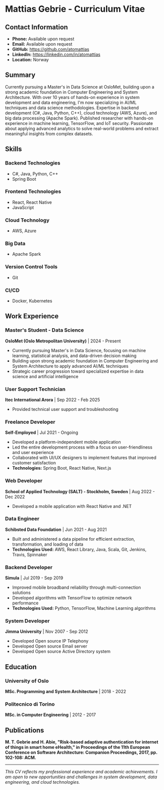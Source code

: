 # Mattias Gebrie - Curriculum Vitae

## Contact Information
- **Phone:** Available upon request
- **Email:** Available upon request
- **GitHub:** https://github.com/atomattias
- **LinkedIn:** https://linkedin.com/in/atomattias
- **Location:** Norway

## Summary

Currently pursuing a Master's in Data Science at OsloMet, building upon a strong academic foundation in Computer Engineering and System Architecture. With over 10 years of hands-on experience in system development and data engineering, I'm now specializing in AI/ML techniques and data science methodologies. Expertise in backend development (C#, Java, Python, C++), cloud technology (AWS, Azure), and big data processing (Apache Spark). Published researcher with hands-on experience in machine learning, TensorFlow, and IoT security. Passionate about applying advanced analytics to solve real-world problems and extract meaningful insights from complex datasets.

## Skills

### Backend Technologies
- C#, Java, Python, C++
- Spring Boot

### Frontend Technologies
- React, React Native
- JavaScript

### Cloud Technology
- AWS, Azure

### Big Data
- Apache Spark

### Version Control Tools
- Git

### CI/CD
- Docker, Kubernetes

## Work Experience

### Master's Student - Data Science
**OsloMet (Oslo Metropolitan University)** | 2024 - Present
- Currently pursuing Master's in Data Science, focusing on machine learning, statistical analysis, and data-driven decision making
- Building upon strong academic foundation in Computer Engineering and System Architecture to apply advanced AI/ML techniques
- Strategic career progression toward specialized expertise in data science and artificial intelligence

### User Support Technician
**Itec International Arora** | Sep 2022 - Feb 2025
- Provided technical user support and troubleshooting

### Freelance Developer
**Self-Employed** | Jul 2021 - Ongoing
- Developed a platform-independent mobile application
- Led the entire development process with a focus on user-friendliness and user experience
- Collaborated with UI/UX designers to implement features that improved customer satisfaction
- **Technologies:** Spring Boot, React Native, Next.js

### Web Developer
**School of Applied Technology (SALT) - Stockholm, Sweden** | Aug 2022 - Dec 2022
- Developed a mobile application with React Native and .NET

### Data Engineer
**Schibsted Data Foundation** | Jun 2021 - Aug 2021
- Built and administered a data pipeline for efficient extraction, transformation, and loading of data
- **Technologies Used:** AWS, React Library, Java, Scala, Git, Jenkins, Travis, Spinnaker

### Backend Developer
**Simula** | Jul 2019 - Sep 2019
- Improved mobile broadband reliability through multi-connection solutions
- Developed algorithms with TensorFlow to optimize network performance
- **Technologies Used:** Python, TensorFlow, Machine Learning algorithms

### System Developer
**Jimma University** | Nov 2007 - Sep 2012
- Developed Open source IP Telephony
- Developed Open source Email server
- Developed Open source Active Directory system

## Education

### University of Oslo
**MSc. Programming and System Architecture** | 2018 - 2022

### Politecnico di Torino
**MSc. in Computer Engineering** | 2012 - 2017

## Publications

**M. T. Gebrie and H. Abie, "Risk-based adaptive authentication for internet of things in smart home eHealth," in Proceedings of the 11th European Conference on Software Architecture: Companion Proceedings, 2017, pp. 102-108: ACM.**

---

*This CV reflects my professional experience and academic achievements. I am open to new opportunities and challenges in system development, data engineering, and cloud technologies.*
